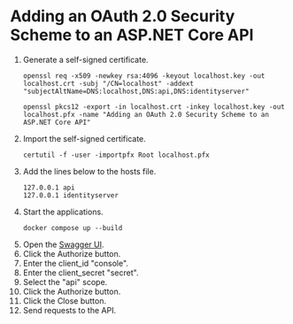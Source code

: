 # Adding an OAuth 2.0 Security Scheme to an ASP.NET Core API

1. Generate a self-signed certificate.
    ```shell
    openssl req -x509 -newkey rsa:4096 -keyout localhost.key -out localhost.crt -subj "/CN=localhost" -addext "subjectAltName=DNS:localhost,DNS:api,DNS:identityserver"
    ```
    ```shell
    openssl pkcs12 -export -in localhost.crt -inkey localhost.key -out localhost.pfx -name "Adding an OAuth 2.0 Security Scheme to an ASP.NET Core API"
    ```
1. Import the self-signed certificate.
    ```shell
    certutil -f -user -importpfx Root localhost.pfx
    ```
1. Add the lines below to the hosts file.
    ```text
    127.0.0.1 api
    127.0.0.1 identityserver
    ```
1. Start the applications.
    ```shell
    docker compose up --build
    ```
1. Open the [Swagger UI](https://api:5003/swagger).
1. Click the Authorize button.
1. Enter the client_id "console".
1. Enter the client_secret "secret".
1. Select the "api" scope.
1. Click the Authorize button.
1. Click the Close button.
1. Send requests to the API.

